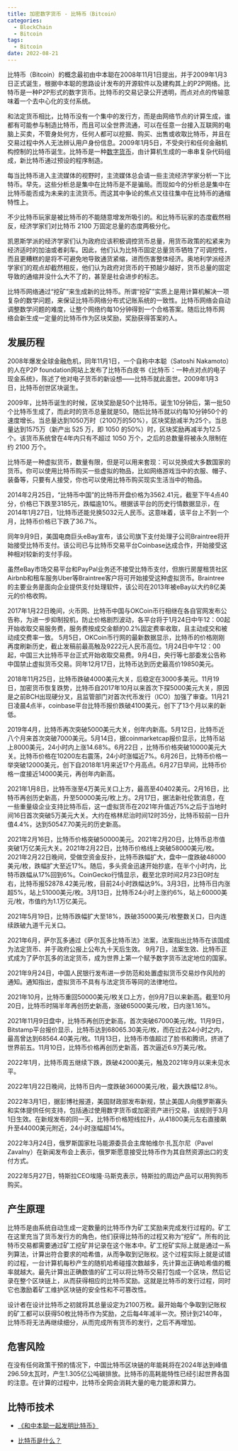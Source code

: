 ```yaml
---
title: 加密数字货币 - 比特币（Bitcoin）
categories: 
  - BlockChain
  - Bitcoin
tags:
  - Bitcoin
date: 2022-08-21
---
```


比特币（Bitcoin）的概念最初由中本聪在2008年11月1日提出，并于2009年1月3日正式诞生，根据中本聪的思路设计发布的开源软件以及建构其上的P2P网络。比特币是一种P2P形式的数字货币。比特币的交易记录公开透明，而点对点的传输意味着一个去中心化的支付系统。

<!-- more -->

和法定货币相比，比特币没有一个集中的发行方，而是由网络节点的计算生成，谁都有可能参与制造比特币，而且可以全世界流通，可以在任意一台接入互联网的电脑上买卖，不管身处何方，任何人都可以挖掘、购买、出售或收取比特币，并且在交易过程中外人无法辨认用户身份信息。2009年1月5日，不受央行和任何金融机构控制的比特币诞生。比特币是一种[数字货币](https://baike.baidu.com/item/%E6%95%B0%E5%AD%97%E8%B4%A7%E5%B8%81/8159530)，由计算机生成的一串串复杂代码组成，新比特币通过预设的程序制造。

每当比特币进入主流媒体的视野时，主流媒体总会请一些主流经济学家分析一下比特币。早先，这些分析总是集中在比特币是不是骗局。而现如今的分析总是集中在比特币能否成为未来的主流货币。而这其中争论的焦点又往往集中在比特币的通缩特性上。

不少比特币玩家是被比特币的不能随意增发所吸引的。和比特币玩家的态度截然相反，经济学家们对比特币 2100 万固定总量的态度两极分化。

凯恩斯学派的经济学家们认为政府应该积极调控货币总量，用货币政策的松紧来为经济适时的加油或者刹车。因此，他们认为比特币固定总量货币牺牲了可调控性，而且更糟糕的是将不可避免地导致通货紧缩，进而伤害整体经济。奥地利学派经济学家们的观点却截然相反，他们认为政府对货币的干预越少越好，货币总量的固定导致的通缩并没什么大不了的，甚至是社会进步的标志。

比特币网络通过“挖矿”来生成新的比特币。所谓“挖矿”实质上是用计算机解决一项复杂的数学问题，来保证比特币网络分布式记账系统的一致性。比特币网络会自动调整数学问题的难度，让整个网络约每10分钟得到一个合格答案。随后比特币网络会新生成一定量的比特币作为区块奖励，奖励获得答案的人。


## 发展历程

2008年爆发全球金融危机，同年11月1日，一个自称中本聪（Satoshi Nakamoto）的人在P2P foundation网站上发布了比特币白皮书《比特币：一种点对点的电子现金系统》，陈述了他对电子货币的新设想——比特币就此面世。2009年1月3日，比特币创世区块诞生。

2009年，比特币诞生的时候，区块奖励是50个比特币。诞生10分钟后，第一批50个比特币生成了，而此时的货币总量就是50。随后比特币就以约每10分钟50个的速度增长。当总量达到1050万时（2100万的50%），区块奖励减半为25个。当总量达到1575万（新产出 525 万，即 1050 的50%）时，区块奖励再减半为12.5个。该货币系统曾在4年内只有不超过 1050 万个，之后的总数量将被永久限制在约 2100 万个。

比特币是一种虚拟货币，数量有限，但是可以用来套现：可以兑换成大多数国家的货币。你可以使用比特币购买一些虚拟的物品，比如网络游戏当中的衣服、帽子、装备等，只要有人接受，你也可以使用比特币购买现实生活当中的物品。

2014年2月25日，“比特币中国”的比特币开盘价格为3562.41元，截至下午4点40分，价格已下跌至3185元，跌幅逾10%。根据该平台的历史行情数据显示，在2014年1月27日，1比特币还能兑换5032元人民币。这意味着，该平台上不到一个月，比特币价格已下跌了36.7%。

同年9月9日，美国电商巨头eBay宣布，该公司旗下支付处理子公司Braintree将开始接受比特币支付。该公司已与比特币交易平台Coinbase达成合作，开始接受这种相对较新的支付手段。

虽然eBay市场交易平台和PayPal业务还不接受比特币支付，但旅行房屋租赁社区Airbnb和租车服务Uber等Braintree客户将可开始接受这种虚拟货币。Braintree的主要业务是面向企业提供支付处理软件，该公司在2013年被eBay以大约8亿美元的价格收购。

2017年1月22日晚间，火币网、比特币中国与OKCoin币行相继在各自官网发布公告称，为进一步抑制投机，防止价格剧烈波动，各平台将于1月24日中午12：00起开始收取交易服务费，服务费按成交金额的0.2%固定费率收取，且主动成交和被动成交费率一致。 5月5日，OKCoin币行网的最新数据显示，比特币的价格刚刚再度刷新历史，截止发稿前最高触及9222元人民币高位。1月24日中午12：00起，中国三大比特币平台正式开始收取交易费。9月4日，央行等七部委发公告称中国禁止虚拟货币交易。同年12月17日，比特币达到历史最高价19850美元。

2018年11月25日，比特币跌破4000美元大关，后稳定在3000多美元。11月19日，加密货币恢复跌势，比特币自2017年10月以来首次下探5000美元大关，原因是之前BCH出现硬分叉，且监管部门对首次代币发行（ICO）加强了审查。11月21日凌晨4点半，coinbase平台比特币报价跌破4100美元，创下了13个月以来的新低。

2019年4月，比特币再次突破5000美元大关，创年内新高。5月12日，比特币近八个月来首次突破7000美元。5月14日，据coinmarketcap报价显示，比特币站上8000美元，24小时内上涨14.68%。6月22日 ，比特币价格突破10000美元大关。比特币价格在10200左右震荡，24小时涨幅近7%。6月26日，比特币价格一举突破12000美元，创下自2018年1月来近17个月高点。6月27日早间，比特币价格一度接近14000美元，再创年内新高。

2021年1月8日，比特币涨至4万美元关口上方，最高至40402美元。2月16日，比特币再创历史新高，升至50000美元/枚上方。2月17日，据法新社伦敦消息，在一些重量级企业支持比特币后，这一虚拟货币在2021年升值近75%之后于当地时间16日首次突破5万美元大关。大约在格林尼治时间12时35分，比特币较前一日升值4.4%，达到50547.70美元的历史新高。

2021年2月16日，比特币价格突破50000美元。2021年2月20日，比特币总市值突破1万亿美元大关。2021年2月22日，比特币价格线上突破58000美元/枚。2021年2月22日晚间，受做空资金反扑，比特币跌幅扩大，盘中一度跌破48000美元/枚，跌幅扩大至近17%。随后，多头资金迅速开始抄底，在半个小时内，比特币跌幅从17%回到6%。CoinGecko行情显示，截至北京时间2月23日0时左右，比特币报52878.42美元/枚，目前24小时跌幅达9%。3月3日，比特币日内涨超5%，站上51000美元/枚。3月13日，比特币24小时上涨约6%，站上60000美元/枚，市值约为1.1万亿美元。

2021年5月19日，比特币跌幅扩大至18%，跌破35000美元/枚整数关口，日内连续跌破九道千元关口。

2021年6月，萨尔瓦多通过《萨尔瓦多比特币法》法案，法案指出比特币在该国成为法定货币、并于政府公报上公布九十天后生效。 9月7日，法案生效、比特币正式成为了萨尔瓦多的法定货币，成为世界上第一个赋予数字货币法定地位的国家。

2021年9月24日，中国人民银行发布进一步防范和处置虚拟货币交易炒作风险的通知。通知指出，虚拟货币不具有与法定货币等同的法律地位。

2021年10月，比特币重回50000美元/枚关口上方，创9月7日以来新高。截至10月20日，比特币时隔半年再创历史新高，涨破65000美元/枚，日内涨1.16%。

2021年11月9日盘中，比特币再创历史新高，首次突破67000美元/枚。11月9日，Bitstamp平台报价显示，比特币达到68065.30美元/枚，而在过去24小时之内，最高曾达到68564.40美元/枚。11月13日，比特币市值超过了脸书和腾讯，挤进了世界前五。11月10日，比特币价格再创历史新高，首次逼近6.9万美元/枚。

2022年1月，比特币周五继续下跌，跌破42000美元，触及2021年9月以来未见水平。

2022年1月22日晚间，比特币日内一度跌破36000美元/枚，最大跌幅12.8％。

2022年3月1日，据彭博社报道，美国财政部发布新规，禁止美国人向俄罗斯寡头和实体提供任何支持，包括通过使用数字货币或加密资产进行交易，该规则于3月1日生效。在新规发布的同一天，比特币价格短线拉升，从41800美元左右直接飙升至44000美元附近，24小时涨幅超14%。

2022年3月24日，俄罗斯国家杜马能源委员会主席帕维尔·扎瓦尔尼（Pavel Zavalny）在新闻发布会上表示，俄罗斯愿意接受比特币作为其自然资源出口的支付方式。

2022年5月27日，特斯拉CEO埃隆·马斯克表示，特斯拉的周边产品可以用狗狗币购买。

## 产生原理

比特币是由系统自动生成一定数量的比特币作为矿工奖励来完成发行过程的。矿工在这里充当了货币发行方的角色，他们获得比特币的过程又称为“挖矿“。所有的比特币交易都需要通过矿工挖矿并记录在这个账本中。矿工挖矿实际上就是通过一系列算法，计算出符合要求的哈希值，从而争取到记账权。这个过程实际上就是试错的过程，一台计算机每秒产生的随机哈希碰撞次数越多，先计算出正确哈希值的概率就越大。最先计算出正确数值的矿工可以将比特币交易打包成一个区块，然后记录在整个区块链上，从而获得相应的比特币奖励。这就是比特币的发行过程，同时它也激励着矿工维护区块链的安全性和不可篡改性。

设计者在设计比特币之初就将其总量设定为2100万枚。最开始每个争取到记账权的矿工都可以获得50枚比特币作为奖励，之后每4年减半一次。预计到2140年，比特币将无法再继续细分，从而完成所有货币的发行，之后不再增加。

## 危害风险

在没有任何政策干预的情况下，中国比特币区块链的年能耗将在2024年达到峰值296.59太瓦时，产生1.305亿公吨碳排放。比特币的高耗能特性已经引起世界各国的注意。在计算的过程中，比特币全网会消耗大量的电力能源和算力。

## 比特币技术

- [《和中本聪一起发明比特币》](https://zhuanlan.zhihu.com/p/101521458)

- [比特币是什么？](https://zhuanlan.zhihu.com/p/133202649)

